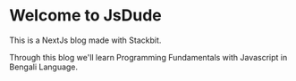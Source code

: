 # Welcome to JsDude
<p> This is a NextJs blog made with Stackbit.
<p> Through this blog we'll learn Programming Fundamentals with Javascript in Bengali Language. 
